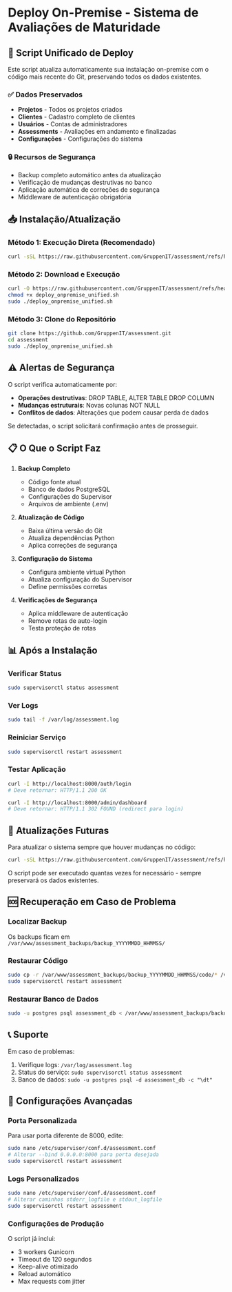 # Deploy On-Premise - Sistema de Avaliações de Maturidade

## 🚀 Script Unificado de Deploy

Este script atualiza automaticamente sua instalação on-premise com o código mais recente do Git, preservando todos os dados existentes.

### ✅ Dados Preservados
- **Projetos** - Todos os projetos criados
- **Clientes** - Cadastro completo de clientes
- **Usuários** - Contas de administradores
- **Assessments** - Avaliações em andamento e finalizadas
- **Configurações** - Configurações do sistema

### 🔒 Recursos de Segurança
- Backup completo automático antes da atualização
- Verificação de mudanças destrutivas no banco
- Aplicação automática de correções de segurança
- Middleware de autenticação obrigatória

## 📥 Instalação/Atualização

### Método 1: Execução Direta (Recomendado)
```bash
curl -sSL https://raw.githubusercontent.com/GruppenIT/assessment/refs/heads/main/deploy_onpremise_unified.sh | sudo bash
```

### Método 2: Download e Execução
```bash
curl -O https://raw.githubusercontent.com/GruppenIT/assessment/refs/heads/main/deploy_onpremise_unified.sh
chmod +x deploy_onpremise_unified.sh
sudo ./deploy_onpremise_unified.sh
```

### Método 3: Clone do Repositório
```bash
git clone https://github.com/GruppenIT/assessment.git
cd assessment
sudo ./deploy_onpremise_unified.sh
```

## ⚠️ Alertas de Segurança

O script verifica automaticamente por:

- **Operações destrutivas**: DROP TABLE, ALTER TABLE DROP COLUMN
- **Mudanças estruturais**: Novas colunas NOT NULL
- **Conflitos de dados**: Alterações que podem causar perda de dados

Se detectadas, o script solicitará confirmação antes de prosseguir.

## 📋 O Que o Script Faz

1. **Backup Completo**
   - Código fonte atual
   - Banco de dados PostgreSQL
   - Configurações do Supervisor
   - Arquivos de ambiente (.env)

2. **Atualização de Código**
   - Baixa última versão do Git
   - Atualiza dependências Python
   - Aplica correções de segurança

3. **Configuração do Sistema**
   - Configura ambiente virtual Python
   - Atualiza configuração do Supervisor
   - Define permissões corretas

4. **Verificações de Segurança**
   - Aplica middleware de autenticação
   - Remove rotas de auto-login
   - Testa proteção de rotas

## 📊 Após a Instalação

### Verificar Status
```bash
sudo supervisorctl status assessment
```

### Ver Logs
```bash
sudo tail -f /var/log/assessment.log
```

### Reiniciar Serviço
```bash
sudo supervisorctl restart assessment
```

### Testar Aplicação
```bash
curl -I http://localhost:8000/auth/login
# Deve retornar: HTTP/1.1 200 OK

curl -I http://localhost:8000/admin/dashboard
# Deve retornar: HTTP/1.1 302 FOUND (redirect para login)
```

## 🔄 Atualizações Futuras

Para atualizar o sistema sempre que houver mudanças no código:

```bash
curl -sSL https://raw.githubusercontent.com/GruppenIT/assessment/refs/heads/main/deploy_onpremise_unified.sh | sudo bash
```

O script pode ser executado quantas vezes for necessário - sempre preservará os dados existentes.

## 🆘 Recuperação em Caso de Problema

### Localizar Backup
Os backups ficam em `/var/www/assessment_backups/backup_YYYYMMDD_HHMMSS/`

### Restaurar Código
```bash
sudo cp -r /var/www/assessment_backups/backup_YYYYMMDD_HHMMSS/code/* /var/www/assessment/
sudo supervisorctl restart assessment
```

### Restaurar Banco de Dados
```bash
sudo -u postgres psql assessment_db < /var/www/assessment_backups/backup_YYYYMMDD_HHMMSS/database_backup.sql
```

## 📞 Suporte

Em caso de problemas:

1. Verifique logs: `/var/log/assessment.log`
2. Status do serviço: `sudo supervisorctl status assessment`
3. Banco de dados: `sudo -u postgres psql -d assessment_db -c "\dt"`

## 🔧 Configurações Avançadas

### Porta Personalizada
Para usar porta diferente de 8000, edite:
```bash
sudo nano /etc/supervisor/conf.d/assessment.conf
# Alterar --bind 0.0.0.0:8000 para porta desejada
sudo supervisorctl restart assessment
```

### Logs Personalizados
```bash
sudo nano /etc/supervisor/conf.d/assessment.conf
# Alterar caminhos stderr_logfile e stdout_logfile
sudo supervisorctl restart assessment
```

### Configurações de Produção
O script já inclui:
- 3 workers Gunicorn
- Timeout de 120 segundos
- Keep-alive otimizado
- Reload automático
- Max requests com jitter